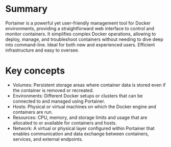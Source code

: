 # Summary

Portainer is a powerful yet user-friendly management tool for Docker environments, providing a straightforward web interface to control and monitor containers. 
It simplifies complex Docker operations, allowing to deploy, manage, and troubleshoot containers without needing to dive deep into command-line. 
Ideal for both new and experienced users. Efficient infrastructure and easy to oversee.

# Key concepts

- Volumes: Persistent storage areas where container data is stored even if the container is removed or recreated.
- Environments: Different Docker setups or clusters that can be connected to and managed using Portainer.
- Hosts: Physical or virtual machines on which the Docker engine and containers are run.
- Resources: CPU, memory, and storage limits and usage that are allocated to or available for containers and hosts.
- Network: A virtual or physical layer configured within Portainer that enables communication and data exchange between containers, services, and external endpoints.
